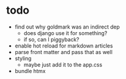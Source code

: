 # todo

- find out why goldmark was an indirect dep
  - does django use it for something?
  - if so, can I piggyback?
- enable hot reload for markdown articles
- parse front matter and pass that as well
- styling
  - maybe just add it to the app.css
- bundle htmx
